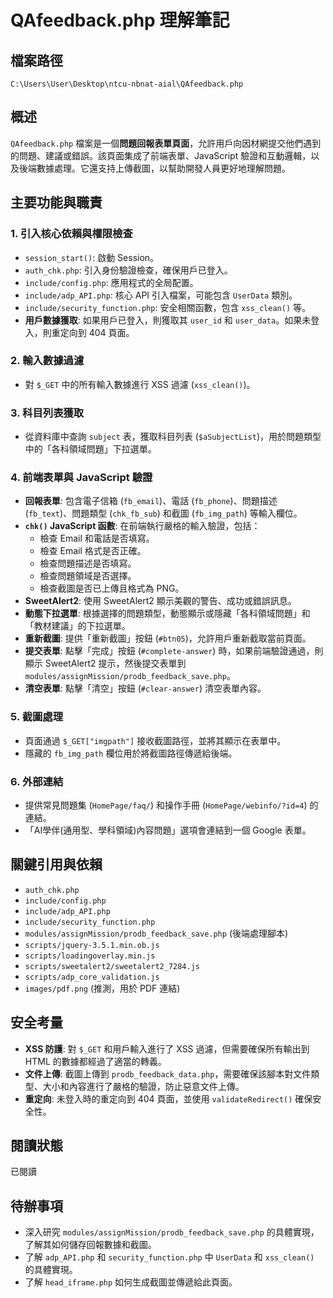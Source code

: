 # QAfeedback.php 理解筆記

## 檔案路徑
`C:\Users\User\Desktop\ntcu-nbnat-aial\QAfeedback.php`

## 概述
`QAfeedback.php` 檔案是一個**問題回報表單頁面**，允許用戶向因材網提交他們遇到的問題、建議或錯誤。該頁面集成了前端表單、JavaScript 驗證和互動邏輯，以及後端數據處理。它還支持上傳截圖，以幫助開發人員更好地理解問題。

## 主要功能與職責

### 1. 引入核心依賴與權限檢查
- `session_start()`: 啟動 Session。
- `auth_chk.php`: 引入身份驗證檢查，確保用戶已登入。
- `include/config.php`: 應用程式的全局配置。
- `include/adp_API.php`: 核心 API 引入檔案，可能包含 `UserData` 類別。
- `include/security_function.php`: 安全相關函數，包含 `xss_clean()` 等。
- **用戶數據獲取**: 如果用戶已登入，則獲取其 `user_id` 和 `user_data`。如果未登入，則重定向到 404 頁面。

### 2. 輸入數據過濾
- 對 `$_GET` 中的所有輸入數據進行 XSS 過濾 (`xss_clean()`)。

### 3. 科目列表獲取
- 從資料庫中查詢 `subject` 表，獲取科目列表 (`$aSubjectList`)，用於問題類型中的「各科領域問題」下拉選單。

### 4. 前端表單與 JavaScript 驗證
- **回報表單**: 包含電子信箱 (`fb_email`)、電話 (`fb_phone`)、問題描述 (`fb_text`)、問題類型 (`chk_fb_sub`) 和截圖 (`fb_img_path`) 等輸入欄位。
- **`chk()` JavaScript 函數**: 在前端執行嚴格的輸入驗證，包括：
    - 檢查 Email 和電話是否填寫。
    - 檢查 Email 格式是否正確。
    - 檢查問題描述是否填寫。
    - 檢查問題領域是否選擇。
    - 檢查截圖是否已上傳且格式為 PNG。
- **SweetAlert2**: 使用 SweetAlert2 顯示美觀的警告、成功或錯誤訊息。
- **動態下拉選單**: 根據選擇的問題類型，動態顯示或隱藏「各科領域問題」和「教材建議」的下拉選單。
- **重新截圖**: 提供「重新截圖」按鈕 (`#btn05`)，允許用戶重新截取當前頁面。
- **提交表單**: 點擊「完成」按鈕 (`#complete-answer`) 時，如果前端驗證通過，則顯示 SweetAlert2 提示，然後提交表單到 `modules/assignMission/prodb_feedback_save.php`。
- **清空表單**: 點擊「清空」按鈕 (`#clear-answer`) 清空表單內容。

### 5. 截圖處理
- 頁面通過 `$_GET["imgpath"]` 接收截圖路徑，並將其顯示在表單中。
- 隱藏的 `fb_img_path` 欄位用於將截圖路徑傳遞給後端。

### 6. 外部連結
- 提供常見問題集 (`HomePage/faq/`) 和操作手冊 (`HomePage/webinfo/?id=4`) 的連結。
- 「AI學伴(通用型、學科領域)內容問題」選項會連結到一個 Google 表單。

## 關鍵引用與依賴
- `auth_chk.php`
- `include/config.php`
- `include/adp_API.php`
- `include/security_function.php`
- `modules/assignMission/prodb_feedback_save.php` (後端處理腳本)
- `scripts/jquery-3.5.1.min.ob.js`
- `scripts/loadingoverlay.min.js`
- `scripts/sweetalert2/sweetalert2_7284.js`
- `scripts/adp_core_validation.js`
- `images/pdf.png` (推測，用於 PDF 連結)

## 安全考量
- **XSS 防護**: 對 `$_GET` 和用戶輸入進行了 XSS 過濾，但需要確保所有輸出到 HTML 的數據都經過了適當的轉義。
- **文件上傳**: 截圖上傳到 `prodb_feedback_data.php`，需要確保該腳本對文件類型、大小和內容進行了嚴格的驗證，防止惡意文件上傳。
- **重定向**: 未登入時的重定向到 404 頁面，並使用 `validateRedirect()` 確保安全性。

## 閱讀狀態
已閱讀

## 待辦事項
- 深入研究 `modules/assignMission/prodb_feedback_save.php` 的具體實現，了解其如何儲存回報數據和截圖。
- 了解 `adp_API.php` 和 `security_function.php` 中 `UserData` 和 `xss_clean()` 的具體實現。
- 了解 `head_iframe.php` 如何生成截圖並傳遞給此頁面。

